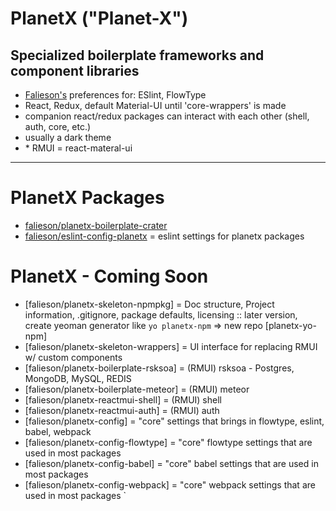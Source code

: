 PlanetX ("Planet-X")
======

Specialized boilerplate frameworks and component libraries
------
- [Falieson's](https://github.com/Falieson) preferences for: ESlint, FlowType
- React, Redux, default Material-UI until 'core-wrappers' is made
- companion react/redux packages can interact with each other (shell, auth, core, etc.)
- usually a dark theme
- \* RMUI = react-materal-ui


---

# PlanetX Packages
- [falieson/planetx-boilerplate-crater](https://github.com/Falieson/planetx-boilerplate-crater)
- [falieson/eslint-config-planetx](https://github.com/Falieson/eslint-config-planetx) = eslint settings for planetx packages

# PlanetX - Coming Soon
- [falieson/planetx-skeleton-npmpkg] = Doc structure, Project information, .gitignore, package defaults, licensing :: later version, create yeoman generator like `yo planetx-npm` => new repo [planetx-yo-npm]
- [falieson/planetx-skeleton-wrappers] = UI interface for replacing RMUI w/ custom components
- [falieson/planetx-boilerplate-rsksoa] = (RMUI) rsksoa - Postgres, MongoDB, MySQL, REDIS
- [falieson/planetx-boilerplate-meteor] = (RMUI) meteor
- [falieson/planetx-reactmui-shell] = (RMUI) shell
- [falieson/planetx-reactmui-auth] = (RMUI) auth
- [falieson/planetx-config] = "core" settings that brings in flowtype, eslint, babel, webpack
- [falieson/planetx-config-flowtype] = "core" flowtype settings that are used in most packages
- [falieson/planetx-config-babel] = "core" babel settings that are used in most packages
- [falieson/planetx-config-webpack] = "core" webpack settings that are used in most packages
`